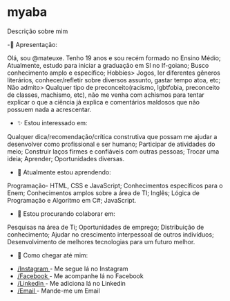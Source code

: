 # myaba
Descrição sobre mim

-👀 Apresentação:

Olá, sou @mateuxe.
Tenho 19 anos e sou recém formado no Ensino Médio;
Atualmente, estudo para iniciar a graduação em SI no If-goiano;
Busco conhecimento amplo e específico;
Hobbies>  Jogos, ler diferentes gêneros literários, conhecer/refletir sobre diversos assunto, gastar tempo atoa, etc;
Não admito> Qualquer tipo de preconceito(racismo, lgbtfobia, preconceito de classes, machismo, etc), não me venha com achismos para tentar explicar o que a ciência já explica e comentários maldosos que não possuem nada a acrescentar.

- ✨ Estou interessado em:

Qualquer dica/recomendação/crítica construtiva que possam me ajudar a desenvolver como profissional e ser humano;
Participar de atividades do meio;
Construir laços firmes e confiáveis com outras pessoas;
Trocar uma ideia;
Aprender;
Oportunidades diversas.

- 👾 Atualmente estou aprendendo:

Programação- HTML, CSS e JavaScript;
Conhecimentos específicos para o Enem;
Conhecimentos amplos sobre a área de TI;
Inglês;
Lógica de Programação e Algoritmo em C#;
JavaScript.

- 💝 Estou procurando colaborar em:

Pesquisas na área de Ti;
Oportunidades de emprego;
Distribuição de conhecimento;
Ajudar no crescimento interpessoal de outros indivíduos;
Desenvolvimento de melhores tecnologias para um futuro melhor.

- 💌 Como chegar até mim:

<ul>
<li> <a href="https://www.instagram.com/mateuxe/" target="_blank"> /Instagram </a> - Me segue lá no Instagram </li>
<li> <a href="https://www.facebook.com/Moscomano" target="_blank"> /Facebook </a> - Me acompanhe lá no Facebook </li>
<li> <a href="https://www.linkedin.com/in/mateus-eduardo-757522218/" target="_blank"> /Linkedin </a>  - Me adiciona lá no Linkedin </li>
<li> <a href="mailto:mateuseduardosilvar@gmail.com?subject=Olá, Mateus. Tudo bem?" target="_blank"> /Email </a> - Mande-me um Email</li>
</ul>
